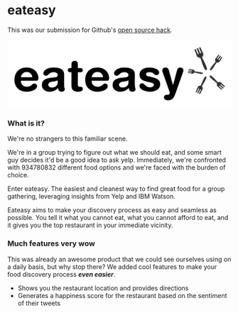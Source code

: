 # eateasy
This was our submission for Github's [open source hack](http://www.opensourcehack.org/).

![eateasy logo](https://raw.githubusercontent.com/thisisandreeeee/eateasy/master/static/images/eateasy.png)

### What is it?
We're no strangers to this familiar scene.

We're in a group trying to figure out what we should eat, and some smart guy decides it'd be a good idea to ask yelp. Immediately, we're confronted with 934780832 different food options and we're faced with the burden of choice.

Enter eateasy. The easiest and cleanest way to find great food for a group gathering, leveraging insights from Yelp and IBM Watson.

Eateasy aims to make your discovery process as easy and seamless as possible. You tell it what you cannot eat, what you cannot afford to eat, and it gives you the top restaurant in your immediate vicinity.

### Much features very wow
This was already an awesome product that we could see ourselves using on a daily basis, but why stop there? We added cool features to make your food discovery process **_even easier_**.
- Shows you the restaurant location and provides directions
- Generates a happiness score for the restaurant based on the sentiment of their tweets
